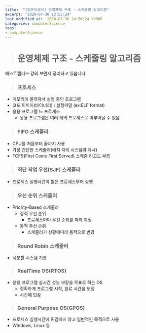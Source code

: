 ```yaml
---
title:  "[컴퓨터공학] 운영체제 구조 - 스케줄링 알고리즘"
excerpt: "2020-07-30 13:55:24"
last_modified_at:  2020-07-30 14:50:24 +0900
categories: computerScience
tags:
- computerScience
---
```


># 운영체제 구조 - 스케줄링 알고리즘  

패스트캠퍼스 강의 보면서 정리하고 있습니다  


>### 프로세스  

- 메모리에 올려져서 실행 중인 프로그램  
- 코드 이미지(바이너리) : 실행파일 (ex:ELF format)  
- 응용 프로그램 != 프로세스  
  - 응용 프로그램은 여러 개의 프로세스로 이루어질 수 있음  


>### FIFO 스케줄러  

- CPU를 처음부터 끝까지 사용  
- 가장 간단한 스케줄러(배치 처리 시스템과 유사)  
- FCFS(First Come First Served) 스케줄 라고도 부름  


>### 최단 작업 우선(SJF) 스케줄러  

- 프로세스 실행시간이 짧은 프로세스부터 실행  


>### 우선 순위 스케줄러  

- Priority-Based 스케줄러  
  - 정적 우선 순위  
    - 프로세스마다 우선 순위를 미리 지정  
  - 동적 우선 순위  
    - 스케줄러가 상황에따라 동적으로 변경  


>### Round Robin 스케줄러  

- 시분할 시스템 기반  


>### RealTime OS(RTOS)  

- 응용 프로그램 실시간 성능 보장을 목표로 하는 OS  
  - 정확하게 프로그램 시작, 완료 시간을 보장  
  - 시간에 민감  


>### General Purpose OS(GPOS)  

- 프로세스 실행시간에 민감하지 않고 일반적인 목적으로 사용  
- Windows, Linux 등  
